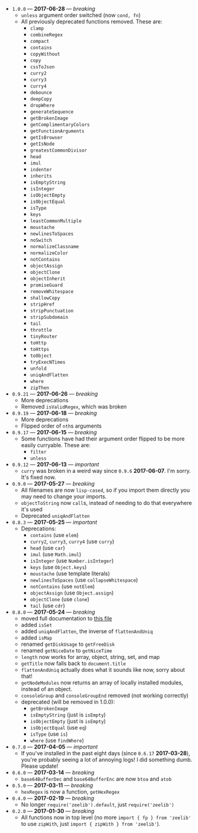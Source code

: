 * `1.0.0` &mdash; **2017-06-28** &mdash; *breaking*
  * `unless` argument order switched (now `cond, fn`)
  * All previously deprecated functions removed. These are:
    * `clamp`
    * `combineRegex`
    * `compact`
    * `contains`
    * `copyWithout`
    * `copy`
    * `cssToJson`
    * `curry2`
    * `curry3`
    * `curry4`
    * `debounce`
    * `deepCopy`
    * `dropWhere`
    * `generateSequence`
    * `getBrokenImage`
    * `getComplimentaryColors`
    * `getFunctionArguments`
    * `getIsBrowser`
    * `getIsNode`
    * `greatestCommonDivisor`
    * `head`
    * `imul`
    * `indenter`
    * `inherits`
    * `isEmptyString`
    * `isInteger`
    * `isObjectEmpty`
    * `isObjectEqual`
    * `isType`
    * `keys`
    * `leastCommonMultiple`
    * `moustache`
    * `newlinesToSpaces`
    * `noSwitch`
    * `normalizeClassname`
    * `normalizeColor`
    * `notContains`
    * `objectAssign`
    * `objectClone`
    * `objectInherit`
    * `promiseGuard`
    * `removeWhitespace`
    * `shallowCopy`
    * `stripHref`
    * `stripPunctuation`
    * `stripSubdomain`
    * `tail`
    * `throttle`
    * `tinyRouter`
    * `toHttp`
    * `toHttps`
    * `toObject`
    * `tryExecNTimes`
    * `unfold`
    * `uniqAndFlatten`
    * `where`
    * `zipThen`
* `0.9.21` &mdash; **2017-06-26** &mdash; *breaking*
  * More deprecations
  * Removed `isValidRegex`, which was broken
* `0.9.19` &mdash; **2017-06-18** &mdash; *breaking*
  * More deprecations
  * Flipped order of `nth`s arguments
* `0.9.17` &mdash; **2017-06-15** &mdash; *breaking*
  * Some functions have had their argument order flipped to be more easily
    curryable. These are:
    * `filter`
    * `unless`
* `0.9.12` &mdash; **2017-06-13** &mdash; *important*
  * `curry` was broken in a weird way since `0.9.6` **2017-06-07**. I'm sorry.
    It's fixed now.
* `0.9.0` &mdash; **2017-05-27** &mdash; *breaking*
  * All filenames are now `lisp-cased`, so if you import them directly you
    may need to change your imports.
  * `objectToString` now `call`s, instead of needing to do that everywhere it's
    used
  * Deprecated `uniqAndFlatten`
* `0.8.3` &mdash; **2017-05-25** &mdash; *important*
  * Deprecations:
    * `contains` (use `elem`)
    * `curry2`, `curry3`, `curry4` (use `curry`)
    * `head` (use `car`)
    * `imul` (use `Math.imul`)
    * `isInteger` (use `Number.isInteger`)
    * `keys` (use `Object.keys`)
    * `moustache` (use template literals)
    * `newlinesToSpaces` (use `collapseWhitespace`)
    * `notContains` (use `notElem`)
    * `objectAssign` (use `Object.assign`)
    * `objectClone` (use `clone`)
    * `tail` (use `cdr`)
* `0.8.0` &mdash; **2017-05-24** &mdash; *breaking*
  * moved full documentation to [this file](./DOC.md)
  * added `isSet`
  * added `uniqAndFlatten`, the inverse of `flattenAndUniq`
  * added `isMap`
  * renamed `getDiskUsage` to `getFreeDisk`
  * renamed `getNiceDate` to `getNiceTime`
  * `length` now works for array, object, string, set, and map
  * `getTitle` now falls back to `document.title`
  * `flattenAndUniq` actually does what it sounds like now, sorry about that!
  * `getNodeModules` now returns an array of locally installed modules, instead
      of an object.
  * `consoleGroup` and `consoleGroupEnd` removed (not working correctly)
  * deprecated (will be removed in 1.0.0):
    * `getBrokenImage`
    * `isEmptyString` (just is `isEmpty`)
    * `isObjectEmpty` (just is `isEmpty`)
    * `isObjectEqual` (use `eq`)
    * `isType` (use `is`)
    * `where` (use `findWhere`)
* `0.7.0` &mdash; **2017-04-05** &mdash; *important*
  * If you've installed in the past eight days (since `0.6.17` **2017-03-28**), you're
    probably seeing a lot of annoying logs! I did something dumb. Please update!
* `0.6.0` &mdash; **2017-03-14** &mdash; *breaking*
  * `base64BufferDec` and `base64BufferEnc` are now `btoa` and `atob`
* `0.5.0` &mdash; **2017-03-11** &mdash; *breaking*
  * `hexRegex` is now a function, `getHexRegex`
* `0.4.0` &mdash; **2017-02-19** &mdash; *breaking*
  * No longer `require('zeelib').default`, just `require('zeelib')`
* `0.2.0` &mdash; **2017-01-30** &mdash; *breaking*
  * All functions now in top level (no more `import { fp } from 'zeelib'`
    to use `zipWith`, just `import { zipWith } from 'zeelib'`).
